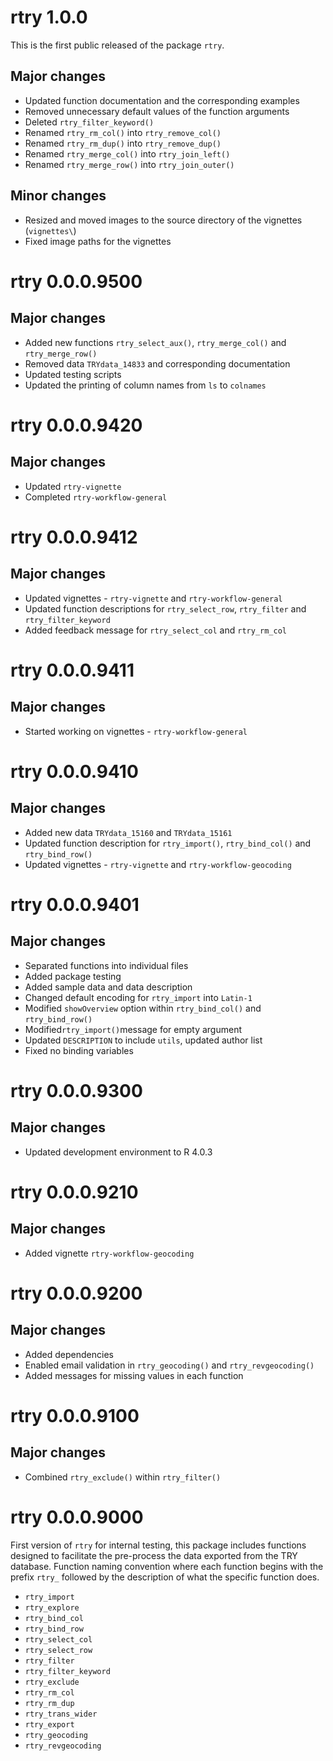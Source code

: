 # rtry 1.0.0

This is the first public released of the package `rtry`.

## Major changes

- Updated function documentation and the corresponding examples
- Removed unnecessary default values of the function arguments
- Deleted `rtry_filter_keyword()`
- Renamed `rtry_rm_col()` into `rtry_remove_col()`
- Renamed `rtry_rm_dup()` into `rtry_remove_dup()`
- Renamed `rtry_merge_col()` into `rtry_join_left()`
- Renamed `rtry_merge_row()` into `rtry_join_outer()`


## Minor changes
- Resized and moved images to the source directory of the vignettes (`vignettes\`)
- Fixed image paths for the vignettes


# rtry 0.0.0.9500 

## Major changes

-   Added new functions `rtry_select_aux()`, `rtry_merge_col()` and `rtry_merge_row()`
- Removed data `TRYdata_14833` and corresponding documentation
- Updated testing scripts
- Updated the printing of column names from `ls` to `colnames`



# rtry 0.0.0.9420 

## Major changes

- Updated `rtry-vignette`
- Completed `rtry-workflow-general`



# rtry 0.0.0.9412

## Major changes

- Updated vignettes - `rtry-vignette` and `rtry-workflow-general`
- Updated function descriptions for `rtry_select_row`, `rtry_filter` and `rtry_filter_keyword`
- Added feedback message for `rtry_select_col` and `rtry_rm_col`



# rtry 0.0.0.9411

## Major changes

- Started working on vignettes - `rtry-workflow-general`  



# rtry 0.0.0.9410

## Major changes

- Added new data `TRYdata_15160` and `TRYdata_15161`
- Updated function description for `rtry_import()`, `rtry_bind_col()` and `rtry_bind_row()`
- Updated vignettes - `rtry-vignette` and `rtry-workflow-geocoding`



# rtry 0.0.0.9401

## Major changes

- Separated functions into individual files
- Added package testing
- Added sample data and data description
- Changed default encoding for `rtry_import` into `Latin-1`
- Modified `showOverview` option within `rtry_bind_col()` and `rtry_bind_row()`
- Modified`rtry_import()`message for empty argument
- Updated `DESCRIPTION` to include `utils`, updated author list
- Fixed no binding variables



# rtry 0.0.0.9300  

## Major changes

- Updated development environment to R 4.0.3  



# rtry 0.0.0.9210

## Major changes

- Added vignette `rtry-workflow-geocoding`



# rtry 0.0.0.9200

## Major changes

- Added dependencies
- Enabled email validation in `rtry_geocoding()` and `rtry_revgeocoding()`
- Added messages for missing values in each function



# rtry 0.0.0.9100

## Major changes

- Combined `rtry_exclude()` within `rtry_filter()`



# rtry 0.0.0.9000

First version of `rtry` for internal testing, this package includes functions designed to facilitate the pre-process the data exported from the TRY database. Function naming convention where each function begins with the prefix ```rtry_``` followed by the description of what the specific function does.

- `rtry_import`
- `rtry_explore`
- `rtry_bind_col`
- `rtry_bind_row`
- `rtry_select_col`
- `rtry_select_row`
- `rtry_filter`
- `rtry_filter_keyword`
- `rtry_exclude`
- `rtry_rm_col`
- `rtry_rm_dup`
- `rtry_trans_wider`
- `rtry_export`
- `rtry_geocoding`
- `rtry_revgeocoding`
